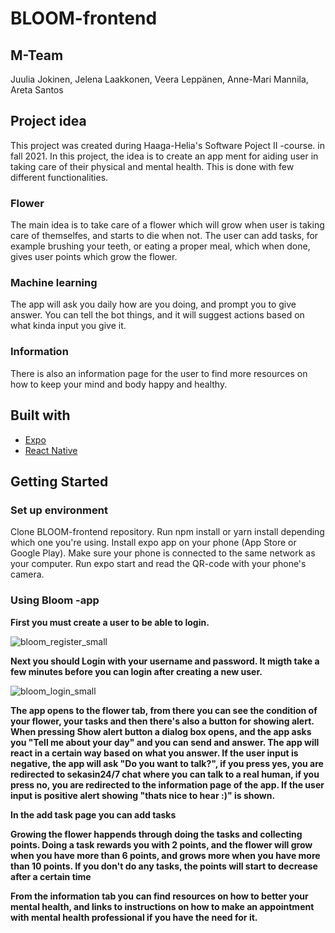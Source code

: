 # BLOOM-frontend
## M-Team
Juulia Jokinen, Jelena Laakkonen, Veera Leppänen, Anne-Mari Mannila, Areta Santos
## Project idea
This project was created during Haaga-Helia's Software Poject II -course. in fall 2021.
In this project, the idea is to create an app ment for aiding user in taking care of their physical and mental health. This is done with few different functionalities. 
### Flower
The main idea is to take care of a flower which will grow when user is taking care of themselfes, and starts to die when not. The user can add tasks, for example
brushing your teeth, or eating a proper meal, which when done, gives user points which grow the flower.
### Machine learning
The app will ask you daily how are you doing, and prompt you to give answer. You can tell the bot things, and it will suggest actions based on what kinda input you give it.
### Information
There is also an information page for the user to find more resources on how to keep your mind and body happy and healthy.
## Built with
- [Expo](https://expo.dev/)
- [React Native](https://reactnative.dev/)
## Getting Started
### Set up environment
Clone BLOOM-frontend repository. Run npm install or yarn install depending which one you're using. Install expo app on your phone (App Store or Google Play). Make sure your phone is connected to the same network as your computer. Run expo start and read the QR-code with your phone's camera.
### Using Bloom -app
**First you must create a user to be able to login.** 

![bloom_register_small](https://user-images.githubusercontent.com/70891200/144714962-74ddc25c-681d-4182-955b-7fcc4912b8cf.jpeg)

**Next you should Login with your username and password. It migth take a few minutes before you can login after creating a new user.**

![bloom_login_small](https://user-images.githubusercontent.com/70891200/144714892-d4b09669-b425-41f8-a0b2-94f94a7f7e79.jpeg)

**The app opens to the flower tab, from there you can see the condition of your flower, your tasks and then there's also a button for showing alert. When pressing Show alert button a dialog box opens, and the app asks you "Tell me about your day" and you can send and answer. The app will react in a certain way based on what you answer. If the user input is negative, the app will ask "Do you want to talk?", if you press yes, you are redirected to sekasin24/7 chat where you can talk to a real human, if you press no, you are redirected to the information page of the app. If the user input is positive alert showing "thats nice to hear :)" is shown.**

**In the add task page you can add tasks**

**Growing the flower happends through doing the tasks and collecting points. Doing a task rewards you with 2 points, and the flower will grow when you have more than 6 points, and grows more when you have more than 10 points. If you don't do any tasks, the points will start to decrease after a certain time**

**From the information tab you can find resources on how to better your mental health, and links to instructions on how to make an appointment with mental health professional if you have the need for it.**
